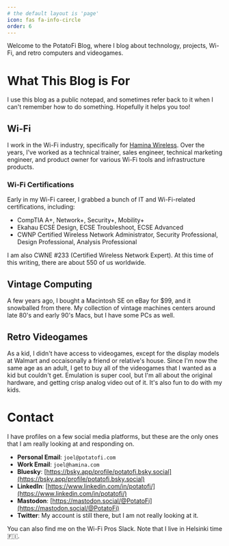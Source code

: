 ```yaml
---
# the default layout is 'page'
icon: fas fa-info-circle
order: 6
---
```


Welcome to the PotatoFi Blog, where I blog about technology, projects, Wi-Fi, and retro computers and videogames.

# What This Blog is For

I use this blog as a public notepad, and sometimes refer back to it when I can't remember how to do something. Hopefully it helps you too!

## Wi-Fi

I work in the Wi-Fi industry, specifically for [Hamina Wireless](https://www.hamina.com/). Over the years, I've worked as a technical trainer, sales engineer,
technical marketing engineer, and product owner for various Wi-Fi tools and infrastructure products.

### Wi-Fi Certifications

Early in my Wi-Fi career, I grabbed a bunch of IT and Wi-Fi-related certifications, including:

- CompTIA A+, Network+, Security+, Mobility+
- Ekahau ECSE Design, ECSE Troubleshoot, ECSE Advanced
- CWNP Certified Wireless Network Administrator, Security Professional, Design Professional, Analysis Professional

I am also CWNE #233 (Certified Wireless Network Expert). At this time of this writing, there are about 550 of us worldwide.

## Vintage Computing

A few years ago, I bought a Macintosh SE on eBay for $99, and it snowballed from there. My collection of vintage machines
centers around late 80's and early 90's Macs, but I have some PCs as well.

## Retro Videogames

As a kid, I didn't have access to videogames, except for the display models at Walmart and occaisonally a friend or relative's house.
Since I'm now the same age as an adult, I get to buy all of the videogames that I wanted as a kid but couldn't get. Emulation is super cool,
but I'm all about the original hardware, and getting crisp analog video out of it. It's also fun to do with my kids.

# Contact

I have profiles on a few social media platforms, but these are the only ones that I am really looking at and responding on.

* **Personal Email**: `joel@potatofi.com`
* **Work Email**: `joel@hamina.com`
* **Bluesky**: [https://bsky.app/profile/potatofi.bsky.social](https://bsky.app/profile/potatofi.bsky.social)
* **LinkedIn**: [https://www.linkedin.com/in/potatofi/](https://www.linkedin.com/in/potatofi/)
* **Mastodon**: [https://mastodon.social/@PotatoFi](https://mastodon.social/@PotatoFi)
* **Twitter**: My account is still there, but I am not really looking at it.

You can also find me on the Wi-Fi Pros Slack. Note that I live in Helsinki time 🇫🇮.

